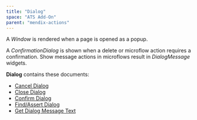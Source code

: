 ```yaml
---
title: "Dialog"
space: "ATS Add-On" 
parent: "mendix-actions"
---
```


<div class="alert alert-info">

A <i>Window</i> is rendered when a page is opened as a popup.

A <i>ConfirmationDialog</i> is shown when a delete or microflow action requires a confirmation. Show message actions in microflows result in <i>DialogMessage</i> widgets.

</div>

**Dialog** contains these documents:

* [Cancel Dialog](cancel-dialog)
* [Close Dialog](close-dialog)
* [Confirm Dialog](confirm-dialog)
* [Find/Assert Dialog](findassert-dialog)
* [Get Dialog Message Text](get-dialog-message-text)